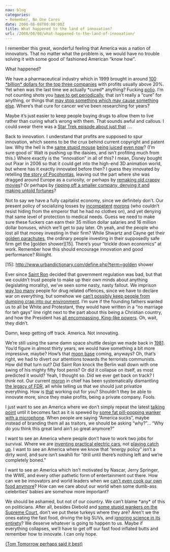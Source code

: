```yaml
---
nav: blog
categories:
- Remember, No One Cares
date: 2008-08-08T00:00:00Z
title: What happened to the land of innovation?
url: /2008/08/08/what-happened-to-the-land-of-innovation/
---
```


I remember this great, wonderful feeling that America was a nation of innovators. That no matter what the problem is, we would have no trouble solving it with some good ol’ fashioned American “know how”.

What happened?

We have a pharmaceutical industry which in 1999 brought in around [100 \*billion\* dollars for the top three companies][1] with profits usually above 20%. Yet when was the last time we actually \*cured\* anything? Fucking [polio][2]. I’m not counting shots you [have to get periodically][3], that isn’t really a “cure” for anything, or things that [may stop something which may cause something else][4]. Where’s that cure for cancer we’ve been researching for years?

 [1]: http://www.actupny.org/reports/durban-licensing.html
 [2]: http://en.wikipedia.org/wiki/Poliomyelitis
 [3]: http://en.wikipedia.org/wiki/Influenza_vaccine
 [4]: http://en.wikipedia.org/wiki/HPV_vaccine

Maybe it’s just easier to keep people buying drugs to allow them to live rather than curing what’s wrong with them. That sounds awful and callous. I could swear there was a [Star Trek episode about just that][5] ….

 [5]: http://memory-alpha.org/en/wiki/Symbiosis_(episode)

Back to innovation. I understand that profits are supposed to spur innovation, which seems to be the crux behind current copyright and patent law. Why the hell is the [same stupid mouse][6] [being juiced][7] [even now][8]? (I’m sure good ol’ Walt is pushing up the daisies, and isn’t profiting much from this.) Where exactly is the “innovation” in all of this? I mean, Disney bought out Pixar in 2006 so that it could get into the high-end 3D animation world, but where has it exactly innovated before then? I guess they innovated by retelling [the story of Pocohontas][9], leaving out the part where she was dragged around Europe as a curiosity, or perhaps by [remaking old crappy movies][10]? Or perhaps by [ripping off a smaller company, denying it and making untold fortunes][11]?

 [6]: http://www.imdb.com/title/tt0019422/
 [7]: http://www.keytlaw.com/Copyrights/sonybono.htm
 [8]: http://www.imdb.com/title/tt0784896/
 [9]: http://www.apva.org/history/pocahont.html
 [10]: http://en.wikipedia.org/wiki/Freaky_Friday_(1976_film)
 [11]: http://www.kimbawlion.com/rant2.htm

Not to say we have a fully capitalist economy, since we definitely don’t. Our present policy of socializing losses by [incompetent][12] [morons][13] (who couldn’t resist hiding from the emperor that he had no clothes on), and yet denying that same level of protection to medical needs. Guess we need to make sure these fuckers can earn their 35 million dollar salaries and 16 million dollar bonuses, which we’ll get to pay later. Oh yeah, and the people who lost all that money investing in their firm? While Shwartz and Cayne get their [golden parachutes][14], the ordinary people investing in their supposedly safe firm get the [golden shower][15]. There’s your “trickle down economics” at work. Remember how this should encourage innovation and good performance? Riiiiight. 

 [12]: http://en.wikipedia.org/wiki/Alan_Schwartz
 [13]: http://en.wikipedia.org/wiki/James_Cayne
 [14]: http://www.momentonmoney.com/2008/07/soft-landings-a.html
 [15]: http://www.urbandictionary.com/define.php?term=golden shower

Ever since [Saint Ron][16] decided that government regulation was bad, but that we couldn’t trust people to make up their own minds about anything (legislating morality), we’ve seen some nasty, nasty fallout. We imprison [way too many][17] people for drug related offences, since we have to declare war on everything, but somehow we [can’t possibly keep people from dumping crap into our environment][18]. I’m sure if the founding fathers wanted us to all be White and Protestant, they would have written in a “no marriage for teh gays” line right next to the part about this being a Christian country, and how the President has [all encompassing, King-like powers][19]. Oh, wait, they didn’t.

 [16]: http://www.whitehouse.gov/history/presidents/rr40.html
 [17]: http://www.drugwarfacts.org/prison.htm
 [18]: http://www.msnbc.msn.com/id/25576784/
 [19]: http://www.americanrevolution.com/KingGeorge3rd.htm

Damn, keep getting off track. America. Not innovating.

We’re still using the same damn space shuttle design we made back in [1981][20]. You’d figure in almost thirty years, we would have something a bit more impressive, maybe? How’s that [moon base][21] coming, anyways? Oh, that’s right, we had to divert our attentions towards the terrorists communists. How did that turn out? Did Saint Ron knock the Berlin wall down with one swing of his mighty fifty foot penis? Or did it collapse on itself, as most predicted it would? Yeah, I thought so. Did we ever get back on track? I think not. Our current [moron][22] in chief has been systematically dismantling [the legacy of FDR][23], all while telling us that we should just privatize everything. How is [that][24] working out for you? Shouldn’t they be able to innovate more, since they make profits, being a private company. Fools.

 [20]: http://en.wikipedia.org/wiki/Space_shuttle
 [21]: http://en.wikipedia.org/wiki/Colonization_of_the_Moon
 [22]: http://www.bushorchimp.com
 [23]: http://memory.loc.gov/learn/features/timeline/depwwii/newdeal/newdeal.html
 [24]: http://ap.google.com/article/ALeqM5iVAF4FNNGCiKCJfNJMp-FCePBQxAD92E5QL00

I just want to see an America where we don’t simply repeat the latest [talking point][25] until it becomes fact as it is spewed by [some fat pill-popping wanker with a microphone][26]. When people are saying “America sucks”, maybe instead of branding them all as traitors, we should be asking “why?”… “Why do you think this great land ain’t so great anymore?”

 [25]: http://www.time.com/time/politics/article/0,8599,1829354,00.html
 [26]: http://www.rushlimbaugh.com/home/today.guest.html

I want to see an America where people don’t have to work two jobs for survival. Where we are [inventing practical electric cars][27], not [playing catch up][28]. I want to see an America where we know that “energy policy” isn’t a dirty word, and sure isn’t swahili for “drill until there’s nothing left and we’re completely boned.”

 [27]: http://www.milesev.com/
 [28]: http://www.chevrolet.com/electriccar/

I want to see an America which isn’t motivated by Nascar, Jerry Springer, the WWE, and every other pathetic form of entertainment out there. How can we be innovators and world leaders when we [can’t even cook our own food anymore][29]? How can we care about our world when some dumb-ass celebrities’ babies are somehow more important?

 [29]: http://www.slowfood.com/

We should be ashamed, but not of our country. We can’t blame \*any\* of this on politicians. After all, besides Diebold and [some stupid wankers on the Supreme Court][30], don’t we put these turkeys where they are? Aren’t we the ones eating the fast food, driving the big SUVs, and [ignoring science in its entirety][31]? We deserve whatever is going to happen to us. Maybe if everything collapses, we’ll have to get off our fast food inflated butts and remember how to innovate. I can only hope.

 [30]: http://www.law.cornell.edu/supct/justices/scalia.bio.html
 [31]: http://www.intelligentdesign.org/

[(Tom Tomorrow perhaps said it best)][32]

 [32]: http://www.thismodernworld.org/arc/1991/91Victory-Parade.gif
